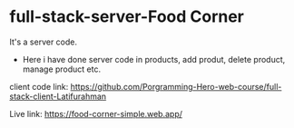 # full-stack-server-Food Corner
It's a server code.

* Here i have done server code in products, add produt, delete product, manage product etc.

client code link: https://github.com/Porgramming-Hero-web-course/full-stack-client-Latifurahman

Live link: https://food-corner-simple.web.app/
